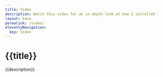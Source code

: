 ```yaml
---
title: Video
description: Watch this video for an in depth look at how I installed 11ty on my system!
layout: base
permalink: /video/
eleventyNavigation:
  key: Video
---
```

# {{title}}

{{description}}
